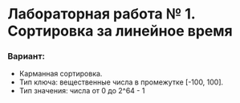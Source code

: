 # Лабораторная работа № 1. Сортировка за линейное время

### Вариант: 
* Карманная сортировка.
* Тип ключа: вещественные числа в промежутке [-100, 100].
* Тип значения: числа от 0 до 2^64 - 1